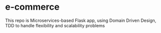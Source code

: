# e-commerce
This repo is Microservices-based Flask app, using Domain Driven Design, TDD to handle flexibility and scalability problems

